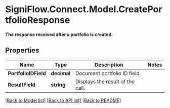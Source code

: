 # SigniFlow.Connect.Model.CreatePortfolioResponse
#### The response received after a portfolio is created.

## Properties

Name | Type | Description | Notes
------------ | ------------- | ------------- | -------------
**PortfolioIDField** | **decimal** | Document portfolio ID field. | 
**ResultField** | **string** | Displays the result of the call. | 

[[Back to Model list]](../README.md#documentation-for-models) [[Back to API list]](../README.md#documentation-for-api-endpoints) [[Back to README]](../README.md)

